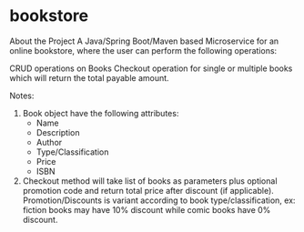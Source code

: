 # bookstore

About the Project
A Java/Spring Boot/Maven based Microservice for an online bookstore, where the user can perform the following operations:

CRUD operations on Books
Checkout operation for single or multiple books which will return the total payable amount.
 

Notes:
1. Book object have the following attributes:
    - Name
    - Description
    - Author
    - Type/Classification
    - Price
    - ISBN
2. Checkout method will take list of books as parameters plus optional promotion code and return total price after discount (if applicable).
Promotion/Discounts is variant according to book type/classification, ex: fiction books may have 10% discount while comic books have 0% discount.

